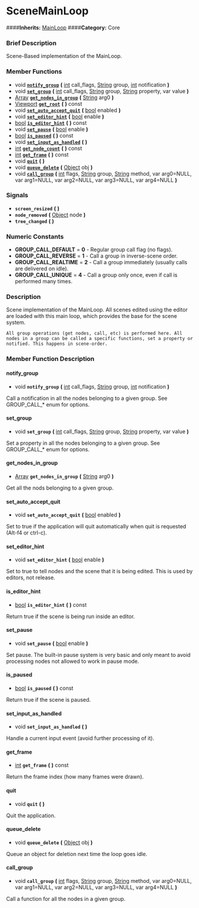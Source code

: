 #  SceneMainLoop  
####**Inherits:** [MainLoop](class_mainloop)
####**Category:** Core

###  Brief Description  
Scene-Based implementation of the MainLoop.

###  Member Functions 
  * void  **[`notify_group`](#notify_group)**  **(** [int](class_int) call_flags, [String](class_string) group, [int](class_int) notification  **)**
  * void  **[`set_group`](#set_group)**  **(** [int](class_int) call_flags, [String](class_string) group, [String](class_string) property, var value  **)**
  * [Array](class_array)  **[`get_nodes_in_group`](#get_nodes_in_group)**  **(** [String](class_string) arg0  **)**
  * [Viewport](class_viewport)  **[`get_root`](#get_root)**  **(** **)** const
  * void  **[`set_auto_accept_quit`](#set_auto_accept_quit)**  **(** [bool](class_bool) enabled  **)**
  * void  **[`set_editor_hint`](#set_editor_hint)**  **(** [bool](class_bool) enable  **)**
  * [bool](class_bool)  **[`is_editor_hint`](#is_editor_hint)**  **(** **)** const
  * void  **[`set_pause`](#set_pause)**  **(** [bool](class_bool) enable  **)**
  * [bool](class_bool)  **[`is_paused`](#is_paused)**  **(** **)** const
  * void  **[`set_input_as_handled`](#set_input_as_handled)**  **(** **)**
  * [int](class_int)  **[`get_node_count`](#get_node_count)**  **(** **)** const
  * [int](class_int)  **[`get_frame`](#get_frame)**  **(** **)** const
  * void  **[`quit`](#quit)**  **(** **)**
  * void  **[`queue_delete`](#queue_delete)**  **(** [Object](class_object) obj  **)**
  * void  **[`call_group`](#call_group)**  **(** [int](class_int) flags, [String](class_string) group, [String](class_string) method, var arg0=NULL, var arg1=NULL, var arg2=NULL, var arg3=NULL, var arg4=NULL  **)**

###  Signals  
  *  **`screen_resized`**  **(** **)**
  *  **`node_removed`**  **(** [Object](class_object) node  **)**
  *  **`tree_changed`**  **(** **)**

###  Numeric Constants  
  * **GROUP_CALL_DEFAULT** = **0** - Regular group call flag (no flags).
  * **GROUP_CALL_REVERSE** = **1** - Call a group in inverse-scene order.
  * **GROUP_CALL_REALTIME** = **2** - Call a group immediately (usually calls are delivered on idle).
  * **GROUP_CALL_UNIQUE** = **4** - Call a group only once, even if call is performed many times.

###  Description  
Scene implementation of the MainLoop. All scenes edited using the editor are loaded with this main loop, which provides the base for the scene system.

	All group operations (get nodes, call, etc) is performed here. All nodes in a group can be called a specific functions, set a property or notified. This happens in scene-order.

###  Member Function Description  

#### <a name="notify_group">notify_group</a>
  * void  **`notify_group`**  **(** [int](class_int) call_flags, [String](class_string) group, [int](class_int) notification  **)**

Call a notification in all the nodes belonging to a given group. See GROUP_CALL_* enum for options.

#### <a name="set_group">set_group</a>
  * void  **`set_group`**  **(** [int](class_int) call_flags, [String](class_string) group, [String](class_string) property, var value  **)**

Set a property in all the nodes belonging to a given group. See GROUP_CALL_* enum for options.

#### <a name="get_nodes_in_group">get_nodes_in_group</a>
  * [Array](class_array)  **`get_nodes_in_group`**  **(** [String](class_string) arg0  **)**

Get all the nods belonging to a given group.

#### <a name="set_auto_accept_quit">set_auto_accept_quit</a>
  * void  **`set_auto_accept_quit`**  **(** [bool](class_bool) enabled  **)**

Set to true if the application will quit automatically when quit is requested (Alt-f4 or ctrl-c).

#### <a name="set_editor_hint">set_editor_hint</a>
  * void  **`set_editor_hint`**  **(** [bool](class_bool) enable  **)**

Set to true to tell nodes and the scene that it is being edited. This is used by editors, not release.

#### <a name="is_editor_hint">is_editor_hint</a>
  * [bool](class_bool)  **`is_editor_hint`**  **(** **)** const

Return true if the scene is being run inside an editor.

#### <a name="set_pause">set_pause</a>
  * void  **`set_pause`**  **(** [bool](class_bool) enable  **)**

Set pause. The built-in pause system is very basic and only meant to avoid processing nodes not allowed to work in pause mode.

#### <a name="is_paused">is_paused</a>
  * [bool](class_bool)  **`is_paused`**  **(** **)** const

Return true if the scene is paused.

#### <a name="set_input_as_handled">set_input_as_handled</a>
  * void  **`set_input_as_handled`**  **(** **)**

Handle a current input event (avoid further processing of it).

#### <a name="get_frame">get_frame</a>
  * [int](class_int)  **`get_frame`**  **(** **)** const

Return the frame index (how many frames were drawn).

#### <a name="quit">quit</a>
  * void  **`quit`**  **(** **)**

Quit the application.

#### <a name="queue_delete">queue_delete</a>
  * void  **`queue_delete`**  **(** [Object](class_object) obj  **)**

Queue an object for deletion next time the loop goes idle.

#### <a name="call_group">call_group</a>
  * void  **`call_group`**  **(** [int](class_int) flags, [String](class_string) group, [String](class_string) method, var arg0=NULL, var arg1=NULL, var arg2=NULL, var arg3=NULL, var arg4=NULL  **)**

Call a function for all the nodes in a given group.
